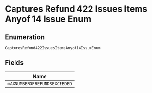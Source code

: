 
# Captures Refund 422 Issues Items Anyof 14 Issue Enum

## Enumeration

`CapturesRefund422IssuesItemsAnyof14IssueEnum`

## Fields

| Name |
|  --- |
| `mAXNUMBEROFREFUNDSEXCEEDED` |

